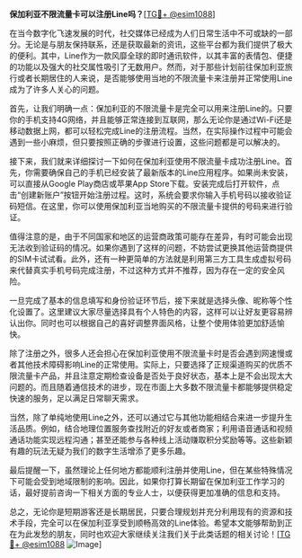 **保加利亚不限流量卡可以注册Line吗？**[[TG💪+ @esim1088](https://t.me/s/esim1088)]

在当今数字化飞速发展的时代，社交媒体已经成为人们日常生活中不可或缺的一部分。无论是与朋友保持联系，还是获取最新的资讯，这些平台都为我们提供了极大的便利。其中，Line作为一款风靡全球的即时通讯软件，以其丰富的表情包、便捷的功能以及强大的社交属性吸引了无数用户。然而，对于那些计划前往保加利亚旅行或者长期居住的人来说，是否能够使用当地的不限流量卡来注册并正常使用Line成为了许多人关心的问题。

首先，让我们明确一点：保加利亚的不限流量卡是完全可以用来注册Line的。只要你的手机支持4G网络，并且能够正常连接到互联网，那么无论你是通过Wi-Fi还是移动数据上网，都可以轻松完成Line的注册流程。当然，在实际操作过程中可能会遇到一些小麻烦，但只要按照正确的步骤进行设置，这些问题都是可以解决的。

接下来，我们就来详细探讨一下如何在保加利亚使用不限流量卡成功注册Line。首先，你需要确保自己的手机已经安装了最新版本的Line应用程序。如果尚未安装，可以直接从Google Play商店或苹果App Store下载。安装完成后打开软件，点击“创建新账户”按钮开始注册过程。这时，系统会要求你输入手机号码以接收验证码短信。在这里，你可以使用保加利亚当地购买的不限流量卡提供的号码来进行验证。

值得注意的是，由于不同国家和地区的运营商政策可能存在差异，有时可能会出现无法收到验证码的情况。如果你遇到了这样的问题，不妨尝试更换其他运营商提供的SIM卡试试看。此外，还有一种更简单的方法就是利用第三方工具生成虚拟号码来代替真实手机号码完成注册，不过这种方式并不推荐，因为存在一定的安全风险。

一旦完成了基本的信息填写和身份验证环节后，接下来就是选择头像、昵称等个性化设置了。这里建议大家尽量选择具有个人特色的内容，这样可以让好友更容易辨认出你。同时也可以根据自己的喜好调整界面风格，让整个使用体验更加舒适愉快。

除了注册之外，很多人还会担心在保加利亚使用不限流量卡时是否会遇到网速慢或者其他技术障碍影响Line的正常使用。实际上，只要选择了正规渠道购买的优质不限流量卡产品，并且注意定期检查设备是否处于良好状态，基本上是不会出现太大问题的。而且随着通信技术的进步，现在市面上大多数不限流量卡都能够提供稳定快速的服务，足以满足日常聊天需求。

当然，除了单纯地使用Line之外，还可以通过它与其他功能相结合来进一步提升生活品质。例如，结合地理位置服务查找附近的好友或者商家；利用语音通话和视频通话功能实现远程沟通；甚至还能参与各种线上活动赚取积分奖励等等。这些新颖有趣的玩法无疑为我们的数字生活增添了更多乐趣。

最后提醒一下，虽然理论上任何地方都能顺利注册并使用Line，但在某些特殊情况下可能会受到地域限制的影响。因此，如果你打算长期留在保加利亚工作学习的话，最好提前咨询一下相关方面的专业人士，以便获得更加准确的信息和支持。

总之，无论你是短期游客还是长期居民，只要合理规划并充分利用现有的资源和技术手段，完全可以在保加利亚享受到顺畅高效的Line体验。希望本文能够帮助到正在为此发愁的朋友，同时也欢迎大家继续关注我们关于此类话题的相关讨论！[[TG💪+ @esim1088](https://t.me/s/esim1088) ![Image](https://i.postimg.cc/4NQfJmqS/Snipaste-2025-05-13-00-14-12.png)]
